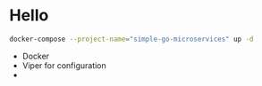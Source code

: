 # Hello

```sh
docker-compose --project-name="simple-go-microservices" up -d
```

- Docker
- Viper for configuration
- 